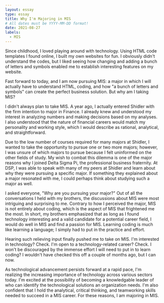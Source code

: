 ```yaml
---
layout: essay
type: essay
title: Why I'm Majoring in MIS
# All dates must be YYYY-MM-DD format!
date: 2021-08-27
labels:
  - MIS
---
```


Since childhood, I loved playing around with technology. Using HTML code templates I found online, I built my own websites for fun. I obviously didn't understand the codes, but I liked seeing how changing and adding a bunch of letters and symbols enabled me to establish interesting features on my website. 

Fast forward to today, and I am now pursuing MIS: a major in which I will actually have to understand HTML, coding, and how "a bunch of letters and symbols" can create the perfect business solution. But why am I taking MIS? 

I didn't always plan to take MIS. A year ago, I actually entered Shidler with the firm intention to major in Finance. I already knew and understood my interest in analyzing numbers and making decisions based on my analyses. I also understood that the nature of financial careers would match my personality and working style, which I would describe as rational, analytical, and straightforward. 

Due to the low number of courses required for many majors at Shidler, I wanted to take the opportunity to pursue one or two more majors; however, I was unsure of which majors to pursue because I felt uninformed on the other fields of study. My wish to combat this dilemma is one of the major reasons why I joined Delta Sigma Pi, the professional business fraternity. At DSP, I was able to speak with many of my peers at Shidler and learn about why they were pursuing a specific major. If something they explained about a major resonated with me, I could perhaps think about studying such a major as well.

I asked everyone, "Why are you pursuing your major?" Out of all the conversations I held with my brothers, the discussions about MIS were most intriguing and surprising to me. Contrary to how I perceived the major, MIS is not entirely about coding, which is the aspect of MIS that frightened me the most. In short, my brothers emphasized that as long as I found technology interesting and a valid candidate for a potential career field, I would do well in MIS and find a passion for MIS. Learning coding is much like learning a language; I simply had to put in the practice and effort.

Hearing such relieving input finally pushed me to take on MIS. I'm interested in technology? Check. I'm open to a technology-related career? Check. I won't be discouraged by the immense effort I will need to put in to learn coding? I wouldn't have checked this off a couple of months ago, but I can now. 

As technological advancement persists forward at a rapid pace, I'm realizing the increasing importance of technology across various sectors today. I'm excited at the possibility of becoming a knowledgable leader of who can identify the technological solutions an organization needs. I'm also confident that I hold the analytical, critical thinking, and teamworking skills needed to succeed in a MIS career. For these reasons, I am majoring in MIS.
